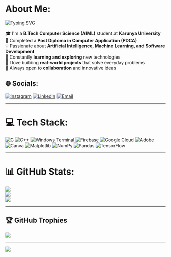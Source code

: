 # About Me:
<a href="https://git.io/typing-svg">
  <img src="https://readme-typing-svg.demolab.com?font=Fira+Code&pause=1000&color=B0F706&width=435&lines=Aswin+Samuel.A;AI%2FML+Intern+%7C+Technology+for+a+Better+Tomorrow+%7C+Rooted+in+Ethics+and+Impact" alt="Typing SVG" />
</a>
  
🎓 I'm a **B.Tech Computer Science (AIML)** student at **Karunya University**  
📜 Completed a **Post Diploma in Computer Application (PDCA)**  
💡 Passionate about **Artificial Intelligence, Machine Learning, and Software Development**  
🌱 Constantly **learning and exploring** new technologies  
🚀 I love building **real-world projects** that solve everyday problems  
🤝 Always open to **collaboration** and innovative ideas
## 🌐 Socials:
[![Instagram](https://img.shields.io/badge/Instagram-%23E4405F.svg?logo=Instagram&logoColor=white)](https://instagram.com/aswin_samuel__) 
[![LinkedIn](https://img.shields.io/badge/LinkedIn-%230077B5.svg?logo=linkedin&logoColor=white)](https://linkedin.com/in/aswinsamuel) 
[![Email](https://img.shields.io/badge/Email-D14836?logo=gmail&logoColor=white)](mailto:aswinsamuelofficial@gmail.com)

---

# 💻 Tech Stack:
![C](https://img.shields.io/badge/c-%2300599C.svg?style=for-the-badge&logo=c&logoColor=white) 
![C++](https://img.shields.io/badge/c++-%2300599C.svg?style=for-the-badge&logo=c%2B%2B&logoColor=white) 
![Windows Terminal](https://img.shields.io/badge/Windows%20Terminal-%234D4D4D.svg?style=for-the-badge&logo=windows-terminal&logoColor=white) 
![Firebase](https://img.shields.io/badge/firebase-%23039BE5.svg?style=for-the-badge&logo=firebase) 
![Google Cloud](https://img.shields.io/badge/GoogleCloud-%234285F4.svg?style=for-the-badge&logo=google-cloud&logoColor=white) 
![Adobe](https://img.shields.io/badge/adobe-%23FF0000.svg?style=for-the-badge&logo=adobe&logoColor=white) 
![Canva](https://img.shields.io/badge/Canva-%2300C4CC.svg?style=for-the-badge&logo=Canva&logoColor=white) 
![Matplotlib](https://img.shields.io/badge/Matplotlib-%23ffffff.svg?style=for-the-badge&logo=Matplotlib&logoColor=black) 
![NumPy](https://img.shields.io/badge/numpy-%23013243.svg?style=for-the-badge&logo=numpy&logoColor=white) 
![Pandas](https://img.shields.io/badge/pandas-%23150458.svg?style=for-the-badge&logo=pandas&logoColor=white) 
![TensorFlow](https://img.shields.io/badge/TensorFlow-%23FF6F00.svg?style=for-the-badge&logo=TensorFlow&logoColor=white)

---

# 📊 GitHub Stats:
![](https://github-readme-stats.vercel.app/api?username=aswinsamuel-codes&theme=dark&hide_border=false&include_all_commits=false&count_private=false)<br/>
![](https://nirzak-streak-stats.vercel.app/?user=aswinsamuel-codes&theme=dark&hide_border=false)<br/>
![](https://github-readme-stats.vercel.app/api/top-langs/?username=aswinsamuel-codes&theme=dark&hide_border=false&include_all_commits=false&count_private=false&layout=compact)

---

## 🏆 GitHub Trophies
![](https://github-profile-trophy.vercel.app/?username=aswinsamuel-codes&theme=shadow_red&no-frame=false&no-bg=false&margin-w=4)

---

[![](https://visitcount.itsvg.in/api?id=aswinsamuel-codes&icon=9&color=0)](https://visitcount.itsvg.in)

<!-- Proudly created with GPRM ( https://gprm.itsvg.in ) -->